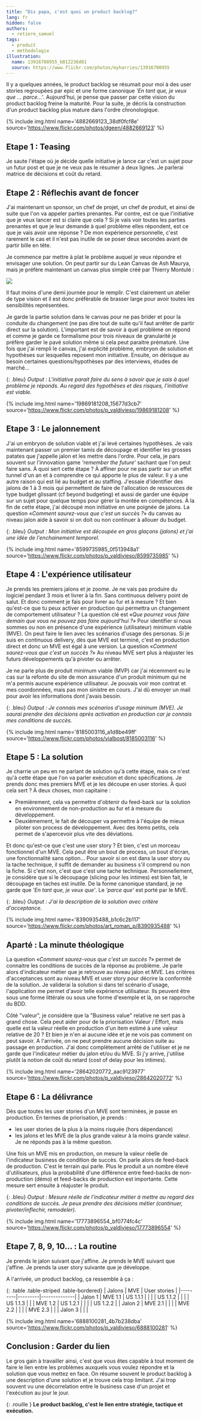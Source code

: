 ```yaml
---
title: "Dis papa, c'est quoi un product backlog?"
lang: fr
hidden: false
authors:
  - retiere_samuel
tags:
  - produit
  - methodologie
illustration:
  name: 13916708955_b012236d81
  source: https://www.flickr.com/photos/myharries/13916708955
---
```


Il y a quelques années, le product backlog se résumait pour moi à des user stories regroupées par epic et une forme canonique _'En tant que, je veux que ... parce...'_. Aujourd'hui, je pense que passer par cette vision du product backlog freine la maturité. Pour la suite, je décris la construction d'un product backlog plus mature dans l'ordre chronologique.


{% include img.html
    name='4882669123_38df0fcf8e'
    source='https://www.flickr.com/photos/dgeen/4882669123'
%}

## Etape 1 : Teasing

Je saute l'étape où je décide quelle initiative je lance car c'est un sujet pour un futur post et que je ne veux pas le résumer à deux lignes. Je parlerai matrice de décisions et coût du retard.


## Etape 2 : Réflechis avant de foncer

J'ai maintenant un sponsor, un chef de projet, un chef de produit, et ainsi de suite que l'on va appeler parties prenantes. Par contre, est ce que l'initiative que je veux lancer est si claire que cela ? Si je vais voir toutes les parties prenantes et que je leur demande à quel problème elles répondent, est ce que je vais avoir une réponse ? De mon expérience personnelle, c'est rarement le cas et il n'est pas inutile de se poser deux secondes avant de partir bille en tête.

Je commence par mettre à plat le problème auquel je veux répondre et envisager une solution. On peut partir sur du Lean Canvas de Ash Maurya, mais je préfère maintenant un canvas plus simple créé par Thierry Montulé :

<img src="/assets/articles/product_backlog/canvas.svg" class="img-fluid">

Il faut moins d'une demi journée pour le remplir. C'est clairement un atelier de type vision et il est donc préfèrable de brasser large pour avoir toutes les sensibilités représentées.

Je garde la partie solution dans le canvas pour ne pas brider et pour la conduite du changement (ne pas dire tout de suite qu'il faut arrêter de partir direct sur la solution). L'important est de savoir à quel problème on répond et comme je garde ce formalisme pour trois niveaux de granularité je préfère garder le pavé solution même si cela peut paraitre prématuré. Une fois que j'ai rempli le canvas, j'ai explicité problème, embryon de solution et hypothèses sur lesquelles reposent mon initiative. Ensuite, on dérisque au besoin certaines questions/hypothèses par des interviews, études de marché...

{: .bleu}
_Output : L'initiative parait faire du sens à savoir que je sais à quel problème je réponds. Au regard des hypothèses et des risques, l'initiative est viable._


{% include img.html
    name='19869181208_15677d3cb7'
    source='https://www.flickr.com/photos/p_valdivieso/19869181208'
%}

## Etape 3 : Le jalonnement

J'ai un embryon de solution viable et j'ai levé certaines hypothèses. Je vais maintenant passer un premier tamis de découpage et identifier les grosses patates que j'appelle jalon et les mettre dans l'ordre. Pour cela, je pars souvent sur l'innovation game _'remember the future'_ sachant que l'on peut faire sans. À quoi sert cette étape ? À affiner pour ne pas partir sur un effet tunnel d'un an et à comprendre ce qui apporte le plus de valeur. Il y a une autre raison qui est lié au budget et au staffing. J'essaie d'identifier des jalons de 1 à 3 mois qui permettent de faire de l'allocation de ressources de type budget glissant (cf beyond budgeting) et aussi de garder une équipe sur un sujet pour quelque temps pour gérer la montée en compétences. À la fin de cette étape, j'ai découpé mon initiative en une poignée de jalons. La question «_Comment saurez-vous que c'est un succès ?_» du canvas au niveau jalon aide à savoir si on doit ou non continuer à allouer du budget.

{: .bleu}
_Output : Mon initiative est découpée en gros glaçons (jalons) et j'ai une idée de l'enchainement temporel._


{% include img.html
    name='8599735985_0f513948a1'
    source='https://www.flickr.com/photos/p_valdivieso/8599735985'
%}

## Etape 4 : L'expérience utilisateur

Je prends les premiers jalons et je zoome. Je ne vais pas produire du logiciel pendant 3 mois et livrer à la fin. Sans continuous delivery point de salut. Et donc comment je fais pour livrer au fur et à mesure ? Et bien qu'est-ce que tu peux activer en production qui permettra un changement de comportement utilisateur ? La question clé est «_Que pourrez vous faire demain que vous ne pouvez pas faire aujourd'hui ?_» Pour identifier si nous sommes ou non en présence d'une expérience (utilisateur) minimum viable (MVE). On peut faire le lien avec les scénarios d'usage des personas. Si je suis en continuous delivery, dès que MVE est terminé, c'est en production direct et donc un MVE est égal à une version. La question «_Comment saurez-vous que c'est un succès ?_» Au niveau MVE sert plus à réajuster les futurs développements qu'à pivoter ou arrêter.

Je ne parle plus de produit minimum viable (MVP) car j'ai récemment eu le cas sur la refonte du site de mon assurance d'un produit minimum qui ne m'a permis aucune expérience utilisateur. Je pouvais voir mon contrat et mes coordonnées, mais pas mon sinistre en cours. J'ai dû envoyer un mail pour avoir les informations dont j'avais besoin.

{: .bleu}
_Output : Je connais mes scénarios d'usage mininum (MVE). Je saurai prendre des décisions après activation en production car je connais mes conditions de succès._


{% include img.html
    name='8185003116_a1d8be49ff'
    source='https://www.flickr.com/photos/vialbost/8185003116'
%}

## Etape 5 : La solution

Je charrie un peu en ne parlant de solution qu'à cette étape, mais ce n'est qu'à cette étape que l'on va parler exécution et donc spécifications. Je prends donc mes premiers MVE et je les découpe en user stories. À quoi cela sert ? À deux choses, mon capitaine :

- Premièrement, cela va permettre d'obtenir du feed-back sur la solution en environnement de non-production au fur et à mesure du développement.
- Deuxièmement, le fait de découper va permettre à l'équipe de mieux piloter son process de développement. Avec des items petits, cela permet de s'apercevoir plus vite des déviations.

Et donc qu'est-ce que c'est une user story ? Et bien, c'est un morceau fonctionnel d'un MVE. Cela peut être un bout de process, un bout d'écran, une fonctionnalité sans option... Pour savoir si on est dans la user story ou la tache technique, il suffit de demander au business s'il comprend ou non la fiche. Si c'est non, c'est que c'est une tache technique. Personnellement, je considère que si le découpage (slicing pour les intimes) est bien fait, le découpage en taches est inutile. De la forme canonique standard, je ne garde que _'En tant que, je veux que'_. Le _'parce que'_ est porté par le MVE.

{: .bleu}
_Output : J'ai la description de la solution avec critère d'acceptance._


{% include img.html
    name='8390935488_b1c6c2b117'
    source='https://www.flickr.com/photos/art_roman_p/8390935488'
%}

## Aparté : La minute théologique

La question «_Comment saurez-vous que c'est un succès ?_» permet de connaitre les conditions de succès de la réponse au problème. Je parle alors d'indicateur métier que je retrouve au niveau jalon et MVE. Les critères d'acceptances sont au niveau MVE et user story pour décrire la conformité de la solution. Je validerai la solution si dans tel scénario d'usage, l'application me permet d'avoir telle expérience utilisateur. Ils peuvent être sous une forme littérale ou sous une forme d'exemple et là, on se rapproche du BDD.

Côté "valeur", je considère que la "Business value" relative ne sert pas à grand chose. Cela peut aider pour de la priorisation Valeur / Effort, mais quelle est la valeur réelle en production d'un item estimé à une valeur relative de 20 ? Et bien je n'en ai aucune idée et je ne vois pas comment on peut savoir. A l'arrivée, on ne peut prendre aucune décision suite au passage en production. J'ai donc complètement arrêté de l'utiliser et je ne garde que l'indicateur métier du jalon et/ou du MVE. Si j'y arrive, j'utilise plutôt la notion de coût du retard (cost of delay pour les intimes).


{% include img.html
    name='28642020772_aac9123977'
    source='https://www.flickr.com/photos/p_valdivieso/28642020772'
%}

## Etape 6 : La délivrance

Dès que toutes les user stories d'un MVE sont terminées, je passe en production. En termes de priorisation, je prends :

- les user stories de la plus à la moins risquée (hors dépendance)
- les jalons et les MVE de la plus grande valeur à la moins grande valeur. Je ne réponds pas à la même question.

Une fois un MVE mis en production, on mesure la valeur réelle de l'indicateur business de condition de succès. On parle alors de feed-back de production. C'est le terrain qui parle. Plus le produit a un nombre élevé d'utilisateurs, plus la probabilité d'une différence entre feed-backs de non-production (démo) et feed-backs de production est importante. Cette mesure sert ensuite à réajuster le produit.

{: .bleu}
_Output : Mesure réelle de l'indicateur métier à mettre au regard des conditions de succès. Je peux prendre des décisions métier (continuer, pivoter/inflechir, remodeler)._


{% include img.html
    name='17773896554_bf0774fc4c'
    source='https://www.flickr.com/photos/p_valdivieso/17773896554'
%}

## Etape 7, 8, 9, 10... : La routine

Je prends le jalon suivant que j'affine. Je prends le MVE suivant que j'affine. Je prends la user story suivante que je développe.

A l'arrivée, un product backlog, ça ressemble à ça :

{: .table .table-striped .table-bordered}
| Jalons  | MVE     | User stories |
|---------|---------|--------------|
| Jalon 1 | MVE 1.1 | US 1.1.1     |
|         |         | US 1.1.2     |
|         |         | US 1.1.3     |
|         | MVE 1.2 | US 1.2.1     |
|         |         | US 1.2.2     |
| Jalon 2 | MVE 2.1 |              |
|         | MVE 2.2 |              |
|         | MVE 2.3 |              |
| Jalon 3 |         |              |



{% include img.html
    name='6888100281_4b7b238dba'
    source='https://www.flickr.com/photos/p_valdivieso/6888100281'
%}

## Conclusion : Garder du lien

Le gros gain à travailler ainsi, c'est que vous êtes capable à tout moment de faire le lien entre les problèmes auxquels vous voulez répondre et la solution que vous mettez en face. On résume souvent le product backlog à une description d'une solution et je trouve cela trop limitant. J'ai trop souvent vu une décorrelation entre le business case d'un projet et l'exécution au jour le jour.

{: .rouille }
__Le product backlog, c'est le lien entre stratégie, tactique et exécution.__
